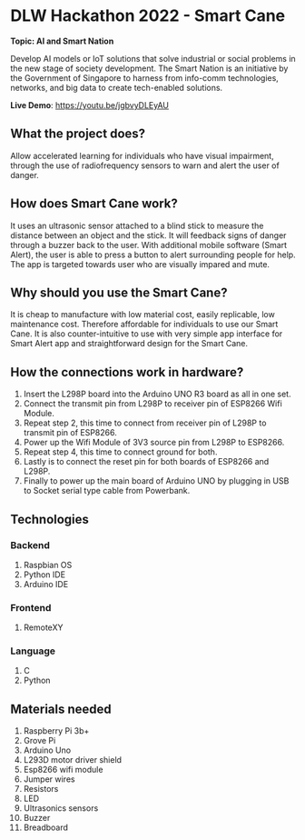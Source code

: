 # DLW Hackathon 2022 - Smart Cane

**Topic: AI and Smart Nation**

Develop AI models or IoT solutions that solve industrial or social problems in the new stage of
society development. The Smart Nation is an initiative by the Government of Singapore to harness
from info-comm technologies, networks, and big data to create tech-enabled solutions.

**Live Demo**: https://youtu.be/jgbvyDLEyAU

## What the project does?
Allow accelerated learning for individuals who have visual impairment, through the use of radiofrequency sensors to warn and alert the user of danger.

## How does Smart Cane work?
It uses an ultrasonic sensor attached to a blind stick to measure the distance between an object and the stick. It will feedback signs of danger through a buzzer back to the user. With additional mobile software (Smart Alert), the user is able to press a button to alert surrounding people for help. The app is targeted towards user who are visually impared and mute. 

## Why should you use the Smart Cane?
It is cheap to manufacture with low material cost, easily replicable, low maintenance cost. Therefore affordable for individuals to use our Smart Cane. It is also counter-intuitive to use with very simple app interface for Smart Alert app and straightforward design for the Smart Cane. 

## How the connections work in hardware?
1. Insert the L298P board into the Arduino UNO R3 board as all in one set.
2. Connect the transmit pin from L298P to receiver pin of ESP8266 Wifi Module.
3. Repeat step 2, this time to connect from receiver pin of L298P to transmit pin of ESP8266.
4. Power up the Wifi Module of 3V3 source pin from L298P to ESP8266.
5. Repeat step 4, this time to connect ground for both.
6. Lastly is to connect the reset pin for both boards of ESP8266 and L298P.
7. Finally to power up the main board of Arduino UNO by plugging in USB to Socket serial type cable from Powerbank.

## Technologies
### Backend
1. Raspbian OS
2. Python IDE
3. Arduino IDE
### Frontend
1. RemoteXY
### Language
1. C 
2. Python

## Materials needed
1. Raspberry Pi 3b+ 
2. Grove Pi
3. Arduino Uno 
4. L293D motor driver shield
5. Esp8266 wifi module
6. Jumper wires
7. Resistors
8. LED
9. Ultrasonics sensors
10. Buzzer
11. Breadboard
